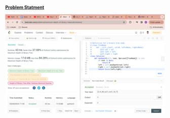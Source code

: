 **[Problem Statment](https://leetcode.com/problems/maximum-depth-of-binary-tree/)**


<p align="center"> 
 <img src="/submissionImages/LC_104_Maximum_Depth_of_Binary_Tree.png" align="center" height=""></img>
 <!-- <img src="" align="center" height=""></img> -->
</p>
